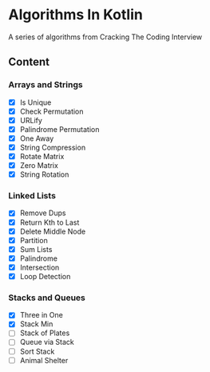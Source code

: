 # Algorithms In Kotlin
A series of algorithms from Cracking The Coding Interview

## Content
### Arrays and Strings
- [X] Is Unique
- [X] Check Permutation
- [X] URLify
- [X] Palindrome Permutation
- [X] One Away
- [X] String Compression
- [X] Rotate Matrix
- [X] Zero Matrix
- [X] String Rotation

### Linked Lists
- [X] Remove Dups
- [X] Return Kth to Last
- [X] Delete Middle Node
- [X] Partition
- [X] Sum Lists
- [X] Palindrome
- [X] Intersection
- [X] Loop Detection

### Stacks and Queues
- [X] Three in One
- [X] Stack Min
- [ ] Stack of Plates
- [ ] Queue via Stack
- [ ] Sort Stack
- [ ] Animal Shelter
